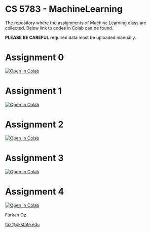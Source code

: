 # CS 5783 - MachineLearning
The repository where the assignments of Machine Learning class are collected. Below link to codes in Colab can be found. 

**PLEASE BE CAREFUL** required data must be uploaded manually.

# Assignment 0

[![Open In Colab](https://colab.research.google.com/assets/colab-badge.svg)](https://colab.research.google.com/github/frkanz/CS-5783-MachineLearning/blob/main/000-Assignment-0/assignment0.ipynb)

# Assignment 1

[![Open In Colab](https://colab.research.google.com/assets/colab-badge.svg)](https://colab.research.google.com/github/frkanz/CS-5783-MachineLearning/blob/main/001-Assignment-1/Assignment1.ipynb)

# Assignment 2

[![Open In Colab](https://colab.research.google.com/assets/colab-badge.svg)](https://colab.research.google.com/github/frkanz/CS-5783-MachineLearning/blob/main/002-Assignment-2/Assignment2.ipynb)

# Assignment 3

[![Open In Colab](https://colab.research.google.com/assets/colab-badge.svg)](https://colab.research.google.com/github/frkanz/CS-5783-MachineLearning/blob/main/003-Assignment-3/Assignment3.ipynb)

# Assignment 4

[![Open In Colab](https://colab.research.google.com/assets/colab-badge.svg)](https://colab.research.google.com/github/frkanz/CS-5783-MachineLearning/blob/main/004-Assignment-4/Assignment4.ipynb)

Furkan Oz

foz@okstate.edu
